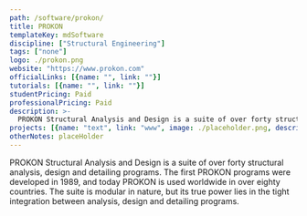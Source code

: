 ```yaml
---
path: /software/prokon/
title: PROKON
templateKey: mdSoftware
discipline: ["Structural Engineering"]
tags: ["none"]
logo: ./prokon.png
website: "https://www.prokon.com"
officialLinks: [{name: "", link: ""}]
tutorials: [{name: "", link: ""}]
studentPricing: Paid
professionalPricing: Paid
description: >-
  PROKON Structural Analysis and Design is a suite of over forty structural analysis, design and detailing programs. The first PROKON programs were developed in 1989, and today PROKON is used worldwide in over eighty countries. The suite is modular in nature, but its true power lies in the tight integration between analysis, design and detailing programs.
projects: [{name: "text", link: "www", image: ./placeholder.png, description: "blah blah"}]
otherNotes: placeHolder
---
```


PROKON Structural Analysis and Design is a suite of over forty structural analysis, design and detailing programs. The first PROKON programs were developed in 1989, and today PROKON is used worldwide in over eighty countries. The suite is modular in nature, but its true power lies in the tight integration between analysis, design and detailing programs.
